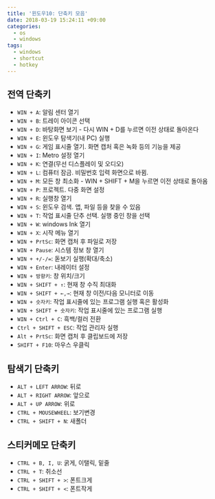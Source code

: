 ```yaml
---
title: '윈도우10: 단축키 모음'
date: 2018-03-19 15:24:11 +09:00
categories:
  - os
  - windows
tags:
  - windows
  - shortcut
  - hotkey
---
```


## 전역 단축키
- `WIN + A`: 알림 센터 열기
- `WIN + B`: 트레이 아이콘 선택
- `WIN + D`: 바탕화면 보기 - 다시 WIN + D를 누르면 이전 상태로 돌아온다
- `WIN + E`: 윈도우 탐색기(내 PC) 실행
- `WIN + G`: 게임 표시줄 열기. 화면 캡처 혹은 녹화 등의 기능을 제공
- `WIN + I`: Metro 설정 열기
- `WIN + K`: 연결(무선 디스플레이 및 오디오)
- `WIN + L`: 컴퓨터 잠금. 비밀번호 입력 화면으로 바뀜.
- `WIN + M`: 모든 창 최소화 - WIN + SHIFT + M을 누르면 이전 상태로 돌아옴
- `WIN + P`: 프로젝트. 다중 화면 설정
- `WIN + R`: 실행창 열기
- `WIN + S`: 윈도우 검색. 앱, 파일 등을 찾을 수 있음
- `WIN + T`: 작업 표시줄 단추 선택. 실행 중인 창을 선택
- `WIN + W`: windows Ink 열기
- `WIN + X`: 시작 메뉴 열기
- `WIN + PrtSc`: 화면 캡처 후 파일로 저장
- `WIN + Pause`: 시스템 정보 창 열기
- `WIN + +/-/=`: 돋보기 실행(확대/축소)
- `WIN + Enter`: 내레이터 설정
- `WIN + 방향키`: 창 위치/크기
- `WIN + SHIFT + ↑`: 현재 창 수직 최대화
- `WIN + SHIFT + ←,→`: 현재 창 이전/다음 모니터로 이동
- `WIN + 숫자키`: 작업 표시줄에 있는 프로그램 실행 혹은 활성화
- `WIN + SHIFT + 숫자키`: 작업 표시줄에 있는 프로그램 실행
- `WIN + Ctrl + C`: 흑백/컬러 전환
- `Ctrl + SHIFT + ESC`: 작업 관리자 실행
- `Alt + PrtSc`: 화면 캡처 후 클립보드에 저장
- `SHIFT + F10`: 마우스 우클릭

## 탐색기 단축키
- `ALT + LEFT ARROW`: 뒤로
- `ALT + RIGHT ARROW`: 앞으로
- `ALT + UP ARROW`: 위로
- `CTRL + MOUSEWHEEL`: 보기변경
- `CTRL + SHIFT + N`: 새폴더

## 스티커메모 단축키
- `CTRL + B, I, U`: 굵게, 이탤릭, 밑줄
- `CTRL + T`: 취소선
- `CTRL + SHIFT + >`: 폰트크게
- `CTRL + SHIFT + <`: 폰트작게

